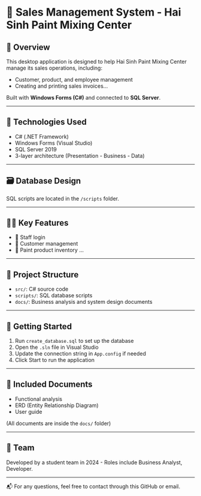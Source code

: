 # 🎨 Sales Management System - Hai Sinh Paint Mixing Center

## 📌 Overview
This desktop application is designed to help Hai Sinh Paint Mixing Center manage its sales operations, including:
- Customer, product, and employee management
- Creating and printing sales invoices...

Built with **Windows Forms (C#)** and connected to **SQL Server**.

---

## 🧰 Technologies Used
- C# (.NET Framework)
- Windows Forms (Visual Studio)
- SQL Server 2019
- 3-layer architecture (Presentation - Business - Data)

---

## 🗃️ Database Design
SQL scripts are located in the `/scripts` folder.

---

## 🧑‍💼 Key Features
- 🔐 Staff login
- 👤 Customer management
- 🎨 Paint product inventory
...
---

## 📁 Project Structure
- `src/`: C# source code
- `scripts/`: SQL database scripts
- `docs/`: Business analysis and system design documents

---

## 🚀 Getting Started
1. Run `create_database.sql` to set up the database
2. Open the `.sln` file in Visual Studio
3. Update the connection string in `App.config` if needed
4. Click Start to run the application

---

## 📄 Included Documents
- Functional analysis
- ERD (Entity Relationship Diagram)
- User guide

(All documents are inside the `docs/` folder)

---

## 👥 Team
Developed by a student team in 2024 - Roles include Business Analyst, Developer.

---

📬 For any questions, feel free to contact through this GitHub or email.
